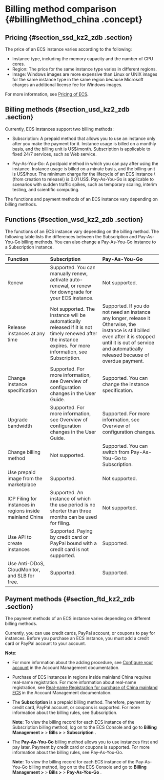 # Billing method comparison {#billingMethod_china .concept}

## Pricing {#section_ssd_kz2_zdb .section}

The price of an ECS instance varies according to the following:

-   Instance type, including the memory capacity and the number of CPU cores.
-   Region: The price for the same instance type varies in different regions.
-   Image: Windows images are more expensive than Linux or UNIX images for the same instance type in the same region because Microsoft charges an additional license fee for Windows images.

For more information, see [Pricing of ECS](https://www.alibabacloud.com/zh/product/ecs#pricing).

## Billing methods {#section_usd_kz2_zdb .section}

Currently, ECS instances support two billing methods:

-   Subscription: A prepaid method that allows you to use an instance only after you make the payment for it. Instance usage is billed on a monthly basis, and the billing unit is US$/month. Subscription is applicable to fixed 24/7 services, such as Web service.

-   Pay-As-You-Go: A postpaid method in which you can pay after using the instance. Instance usage is billed on a minute basis, and the billing unit is US$/hour. The minimum charge for the lifecycle of an ECS instance \(from creation to release\) is 0.01 US$. Pay-As-You-Go is applicable to scenarios with sudden traffic spikes, such as temporary scaling, interim testing, and scientific computing.


The functions and payment methods of an ECS instance vary depending on billing methods.

## Functions {#section_wsd_kz2_zdb .section}

The functions of an ECS instance vary depending on the billing method. The following table lists the differences between the Subscription and Pay-As-You-Go billing methods. You can also change a Pay-As-You-Go instance to a Subscription instance.

|Function|Subscription|Pay-As-You-Go|
|:-------|:-----------|:------------|
|Renew|Supported. You can manually renew, activate auto-renewal, or renew for downgrade for your ECS instance.|Not supported.|
|Release instances at any time|Not supported. The instance will be automatically released if it is not timely renewed after the instance expires. For more information, see Subscription.|Supported. If you do not need an instance any longer, release it Otherwise, the instance is still billed even after it is stopped until it is out of service and automatically released because of overdue payment.|
|Change instance specification|Supported. For more information, see Overview of configuration changes in the User Guide.|Supported. You can change the instance specification.|
|Upgrade bandwidth|Supported. For more information, see Overview of configuration changes in the User Guide.|Supported. For more information, see Overview of configuration changes.|
|Change billing method|Not supported.|Supported. You can switch from Pay-As-You-Go to Subscription.|
|Use prepaid image from the marketplace|Supported.|Not supported.|
|ICP Filing for instances in regions inside mainland China|Supported. An instance of which the use period is no shorter than three months can be used for filing.|Not supported.|
|Use API to create instances|Supported. Paying by credit card or PayPal bound with a credit card is not supported.|Supported.|
|Use Anti-DDoS, CloudMonitor, and SLB for free.|Supported.|Supported.|

## Payment methods {#section_ftd_kz2_zdb .section}

The payment methods of an ECS instance varies depending on different billing methods.

Currently, you can use credit cards, PayPal account, or coupons to pay for instances. Before you purchase an ECS instance, you must add a credit card or PayPal account to your account.

**Note:** 

-   For more information about the adding procedure, see [Configure your account](https://www.alibabacloud.com/help/zh/doc-detail/50517.htm) in the Account Management documentation.
-   Purchase of ECS instances in regions inside mainland China requires real-name registration. For more information about real-name registration, see [Real-name Registration for purchase of China mainland ECS](https://www.alibabacloud.com/help/zh/doc-detail/52595.htm) in the Account Management documentation.

-   The **Subscription** is a prepaid billing method. Therefore, payment by credit card, PayPal account, or coupons is supported. For more information about the billing rules, see Subscription.

    **Note:** To view the billing record for each ECS instance of the Subscription billing method, log on to the ECS Console and go to **Billing Management \>** \> **Bills \>** \> **Subscription** .

-   The **Pay-As-You-Go** billing method allows you to use instances first and pay later. Payment by credit card or coupons is supported. For more information about the billing rules, see Pay-As-You-Go.

    **Note:** To view the billing record for each ECS instance of the Pay-As-You-Go billing method, log on to the ECS Console and go to **Billing Management \>** \> **Bills \>** \> **Pay-As-You-Go** .


